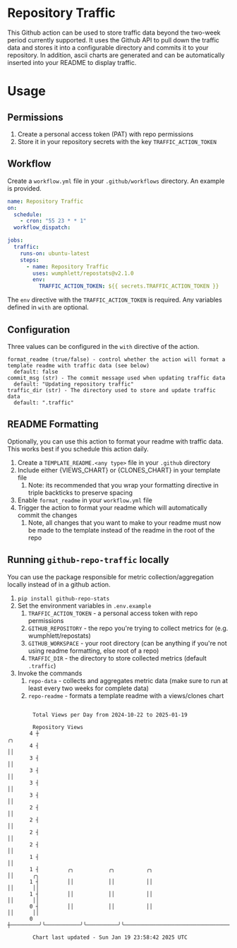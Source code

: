 # Repository Traffic

This Github action can be used to store traffic data beyond the two-week period currently supported.
It uses the Github API to pull down the traffic data and stores it into a configurable directory and commits it to your 
repository. In addition, ascii charts are generated and can be automatically inserted into your README to display traffic.

# Usage
## Permissions
1. Create a personal access token (PAT) with repo permissions
2. Store it in your repository secrets with the key `TRAFFIC_ACTION_TOKEN`

## Workflow
Create a `workflow.yml` file in your `.github/workflows` directory. An example is provided.

```yaml
name: Repository Traffic
on:
  schedule:
    - cron: "55 23 * * 1"
  workflow_dispatch:

jobs:
  traffic:
    runs-on: ubuntu-latest
    steps:
      - name: Repository Traffic
        uses: wumphlett/repostats@v2.1.0
        env:
          TRAFFIC_ACTION_TOKEN: ${{ secrets.TRAFFIC_ACTION_TOKEN }}
```
The `env` directive with the `TRAFFIC_ACTION_TOKEN` is required. Any variables defined in `with` are optional.

## Configuration
Three values can be configured in the `with` directive of the action.
```
format_readme (true/false) - control whether the action will format a template readme with traffic data (see below)
  default: false
commit_msg (str) - The commit message used when updating traffic data
  default: "Updating repository traffic"
traffic_dir (str) - The directory used to store and update traffic data
  default: ".traffic"
```

## README Formatting
Optionally, you can use this action to format your readme with traffic data. This works best if you schedule this action
daily.

1. Create a `TEMPLATE_README.<any type>` file in your `.github` directory
2. Include either {VIEWS_CHART} or {CLONES_CHART} in your template file
   1. Note: its recommended that you wrap your formatting directive in triple backticks to preserve spacing
3. Enable `format_readme` in your `workflow.yml` file
4. Trigger the action to format your readme which will automatically commit the changes
   1. Note, all changes that you want to make to your readme must now be made to the template instead of the readme in the root of the repo

## Running `github-repo-traffic` locally
You can use the package responsible for metric collection/aggregation locally instead of in a github action.

1. `pip install github-repo-stats`
2. Set the environment variables in `.env.example`
   1. `TRAFFIC_ACTION_TOKEN` - a personal access token with repo permissions
   2. `GITHUB_REPOSITORY` - the repo you're trying to collect metrics for (e.g. wumphlett/repostats)
   3. `GITHUB_WORKSPACE` - your root directory (can be anything if you're not using readme formatting, else root of a repo)
   4. `TRAFFIC_DIR` - the directory to store collected metrics (default `.traffic`)
3. Invoke the commands
   1. `repo-data` - collects and aggregates metric data (make sure to run at least every two weeks for complete data)
   2. `repo-readme` - formats a template readme with a views/clones chart

```

        Total Views per Day from 2024-10-22 to 2025-01-19

        Repository Views
       4 ┼                                                                          ╭╮
       4 ┤                                                                          ││
       3 ┤                                                                          ││
       3 ┤                                                                          ││
       3 ┤                                                                          ││
       3 ┤                                                                          ││
       2 ┤                                                                          ││
       2 ┤                                                                          ││
       2 ┤                                                                          ││
       2 ┤                                                                          ││
       1 ┤                                                                          ││
       1 ┤         ╭╮           ╭╮          ╭╮                                      ││      ╭╮
       1 ┤         ││           ││          ││                                      ││      ││
       1 ┤         ││           ││          ││                                      ││      ││
       0 ┤         ││           ││          ││                                      ││      ││
       0 ┼─────────╯╰───────────╯╰──────────╯╰──────────────────────────────────────╯╰──────╯╰─────

        Chart last updated - Sun Jan 19 23:58:42 2025 UTC
        
```

